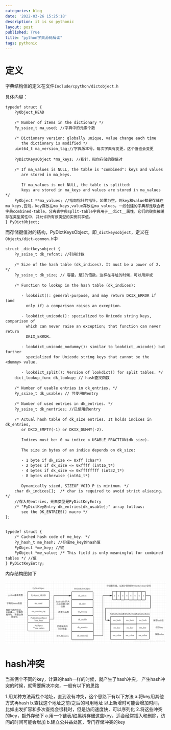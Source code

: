 ```yaml
---
categories: blog
date: '2022-03-26 15:25:18'
description: it is so pythonic
layout: post
published: True
title: "python字典源码解读"
tags: pythonic
---
```


# 定义

字典结构体的定义在文件`Include/cpython/dictobject.h`

具体内容：

```
typedef struct {
    PyObject_HEAD

    /* Number of items in the dictionary */
    Py_ssize_t ma_used; //字典中的元素个数

    /* Dictionary version: globally unique, value change each time
       the dictionary is modified */
    uint64_t ma_version_tag;//字典版本号，每次字典有变更，这个值也会变更

    PyDictKeysObject *ma_keys; //指针，指向存储的键值对

    /* If ma_values is NULL, the table is "combined": keys and values
       are stored in ma_keys.

       If ma_values is not NULL, the table is splitted:
       keys are stored in ma_keys and values are stored in ma_values */
    PyObject **ma_values; //指向指针的指针，如果为空，则key和value都是存储在ma_keys,否则，key存放在ma_keys,value存放在ma_values，一般创建的字典都是联合表字典combined-table，分离表字典split-table字典用于__dict__属性，它们的键表被缓存在类型属性中，并允许所有该类型的实例共享值。
} PyDictObject;
```

而存储键值对的结构，PyDictKeysObject，即`_dictkeysobject`，定义在`Objects/dict-common.h`中

```
struct _dictkeysobject {
    Py_ssize_t dk_refcnt; //引用计数

    /* Size of the hash table (dk_indices). It must be a power of 2. */
    Py_ssize_t dk_size; // 容量，是2的倍数，这样在寻址的时候，可以用异或

    /* Function to lookup in the hash table (dk_indices):

       - lookdict(): general-purpose, and may return DKIX_ERROR if (and
         only if) a comparison raises an exception.

       - lookdict_unicode(): specialized to Unicode string keys, comparison of
         which can never raise an exception; that function can never return
         DKIX_ERROR.

       - lookdict_unicode_nodummy(): similar to lookdict_unicode() but further
         specialized for Unicode string keys that cannot be the <dummy> value.

       - lookdict_split(): Version of lookdict() for split tables. */
    dict_lookup_func dk_lookup; // hash查找函数

    /* Number of usable entries in dk_entries. */
    Py_ssize_t dk_usable; // 可使用的entry

    /* Number of used entries in dk_entries. */
    Py_ssize_t dk_nentries; //已使用的entry

    /* Actual hash table of dk_size entries. It holds indices in dk_entries,
       or DKIX_EMPTY(-1) or DKIX_DUMMY(-2).

       Indices must be: 0 <= indice < USABLE_FRACTION(dk_size).

       The size in bytes of an indice depends on dk_size:

       - 1 byte if dk_size <= 0xff (char*)
       - 2 bytes if dk_size <= 0xffff (int16_t*)
       - 4 bytes if dk_size <= 0xffffffff (int32_t*)
       - 8 bytes otherwise (int64_t*)

       Dynamically sized, SIZEOF_VOID_P is minimum. */
    char dk_indices[];  /* char is required to avoid strict aliasing. */
    //存入的entries，元素类型是PyDictKeyEntry
    /* "PyDictKeyEntry dk_entries[dk_usable];" array follows:
       see the DK_ENTRIES() macro */
};
```

```

typedef struct {
    /* Cached hash code of me_key. */
    Py_hash_t me_hash; //存储me_key的hash值
    PyObject *me_key; //键
    PyObject *me_value; /* This field is only meaningful for combined tables */ //值
} PyDictKeyEntry;
```


内存结构图如下

![avatar](/assets/images/python_dict.png)


# hash冲突

当某俩个不同的key，计算的hash一样的时候，就产生了hash冲突。
产生hash冲突的时候，就需要解决冲突，一般有以下的思路

1.用某种方法再找个地址，直到没有冲突，这个思路下有以下方法
  a.将key用其他方式再hash
  b.查找这个地址之前/之后的可用地址
  以上新增时可能会增加时间，比如出发扩容和多次查找会很耗时，但是访问速度快，可以序列化
2.将这些冲突的key，额外存储下
  a.用一个链表/红黑树存储这些key，适合经常插入和删除，访问的时间可能会增加
  b.建立公共益处区，专门存储冲突的key

